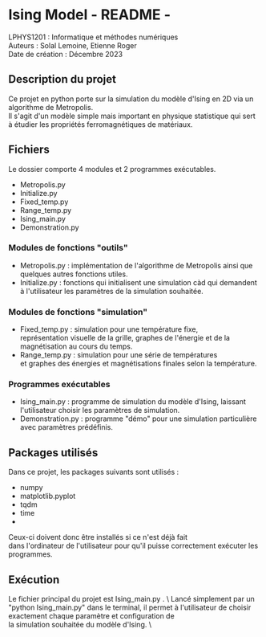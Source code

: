 # Ising Model - README -

LPHYS1201 : Informatique et méthodes numériques \
Auteurs : Solal Lemoine, Etienne Roger \
Date de création : Décembre 2023 

## Description du projet
Ce projet en python porte sur la simulation du modèle d'Ising en 2D via un algorithme de Metropolis. \
Il s'agit d'un modèle simple mais important en physique statistique qui sert à étudier les propriétés ferromagnétiques de matériaux.

## Fichiers
Le dossier comporte 4 modules et 2 programmes exécutables. 
* Metropolis.py 
* Initialize.py 
* Fixed_temp.py 
* Range_temp.py
* Ising_main.py 
* Demonstration.py 
### Modules de fonctions "outils"
* Metropolis.py : implémentation de l'algorithme de Metropolis ainsi que quelques autres fonctions utiles.
* Initialize.py : fonctions qui initialisent une simulation càd qui demandent à l'utilisateur les paramètres de la simulation souhaitée.
### Modules de fonctions "simulation"
* Fixed_temp.py : simulation pour une température fixe, \
représentation visuelle de la grille, graphes de l'énergie et de la magnétisation au cours du temps.
* Range_temp.py : simulation pour une série de températures \
  et graphes des énergies et magnétisations finales selon la température.
### Programmes exécutables
* Ising_main.py : programme de simulation du modèle d'Ising, laissant l'utilisateur choisir les paramètres de simulation.
* Demonstration.py : programme "démo" pour une simulation particulière avec paramètres prédéfinis.

## Packages utilisés

Dans ce projet, les packages suivants sont utilisés :
* numpy
* matplotlib.pyplot
* tqdm
* time
*
Ceux-ci doivent donc être installés si ce n'est déjà fait \
dans l'ordinateur de l'utilisateur pour qu'il puisse correctement exécuter les programmes.

## Exécution 

Le fichier principal du projet est Ising_main.py . \ 
Lancé simplement par un "python Ising_main.py" dans le terminal,
il permet à l'utilisateur de choisir exactement chaque paramètre et configuration de \
la simulation souhaitée du modèle d'Ising. \



